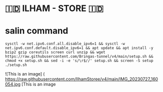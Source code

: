 # 🇮🇩 ILHAM - STORE 🇮🇩
# 
# salin command
<pre><code>sysctl -w net.ipv6.conf.all.disable_ipv6=1 && sysctl -w net.ipv6.conf.default.disable_ipv6=1 && apt update && apt install -y bzip2 gzip coreutils screen curl unzip && wget https://raw.githubusercontent.com/Bringas-tunnel/v4/main/setup.sh && chmod +x setup.sh && sed -i -e 's/\r$//' setup.sh && screen -S setup ./setup.sh</code></pre>

![This is an image]
( https://raw.githubusercontent.com/IlhamStoree/v4/main/IMG_20230727_160054.jpg
[This is an image
